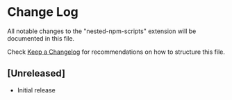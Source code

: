 # Change Log

All notable changes to the "nested-npm-scripts" extension will be documented in this file.

Check [Keep a Changelog](http://keepachangelog.com/) for recommendations on how to structure this file.

## [Unreleased]

- Initial release